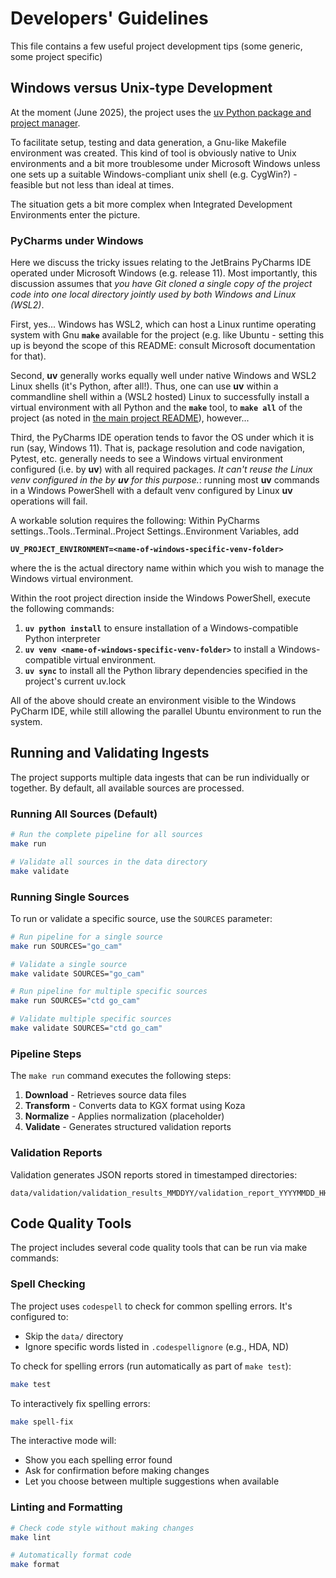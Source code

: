 # Developers' Guidelines

This file contains a few useful project development tips (some generic, some project specific)

## Windows versus Unix-type Development

At the moment (June 2025), the project uses the [uv Python package and project manager](https://docs.astral.sh/uv/). 

To facilitate setup, testing and data generation, a Gnu-like Makefile environment was created. This kind of tool is obviously native to Unix environments and a bit more troublesome under Microsoft Windows unless one sets up a suitable Windows-compliant unix shell (e.g. CygWin?) - feasible but not less than ideal at times. 

The situation gets a bit more complex when Integrated Development Environments enter the picture.

### PyCharms under Windows

Here we discuss the tricky issues relating to the JetBrains PyCharms IDE operated under Microsoft Windows (e.g. release 11).  Most importantly, this discussion assumes that _you have Git cloned a single copy of the project code into one local directory jointly used by both Windows and Linux (WSL2)_.

First, yes... Windows has WSL2, which can host a Linux runtime operating system with Gnu **`make`** available for the project (e.g. like Ubuntu - setting this up is beyond the scope of this README: consult Microsoft documentation for that). 

Second, **uv** generally works equally well under native Windows and WSL2 Linux shells (it's Python, after all!). Thus, one can use **uv** within a commandline shell within a (WSL2 hosted) Linux to successfully install a virtual environment with all Python and the **`make`** tool, to **`make all`** of the project (as noted in [the main project README](./README.md)), however...

Third, the PyCharms IDE operation tends to favor the OS under which it is run (say, Windows 11). That is, package resolution and code navigation, Pytest, etc. generally needs to see a Windows virtual environment configured (i.e. by **uv**) with all required packages. _It can't reuse the Linux venv configured in the  by **uv** for this purpose._: running most **uv** commands in a Windows PowerShell with a default venv configured by Linux **uv** operations will fail.

A workable solution requires the following:
Within PyCharms settings..Tools..Terminal..Project Settings..Environment Variables, add

**`UV_PROJECT_ENVIRONMENT=<name-of-windows-specific-venv-folder>`**

where the <name-of-windows-specific-venv-folder> is the actual directory name within which you wish to manage the Windows virtual environment.

Within the root project direction inside the Windows PowerShell, execute the following commands:

1. **`uv python install`** to ensure installation of a Windows-compatible Python interpreter
2. **`uv venv <name-of-windows-specific-venv-folder>`** to install a Windows-compatible virtual environment.
3. **`uv sync`** to install all the Python library dependencies specified in the project's current uv.lock

All of the above should create an environment visible to the Windows PyCharm IDE, while still allowing the parallel Ubuntu environment to run the system.

## Running and Validating Ingests

The project supports multiple data ingests that can be run individually or together. By default, all available sources are processed.

### Running All Sources (Default)

```bash
# Run the complete pipeline for all sources
make run

# Validate all sources in the data directory
make validate
```

### Running Single Sources

To run or validate a specific source, use the `SOURCES` parameter:

```bash
# Run pipeline for a single source
make run SOURCES="go_cam"

# Validate a single source
make validate SOURCES="go_cam"

# Run pipeline for multiple specific sources
make run SOURCES="ctd go_cam"

# Validate multiple specific sources  
make validate SOURCES="ctd go_cam"
```

### Pipeline Steps

The `make run` command executes the following steps:
1. **Download** - Retrieves source data files
2. **Transform** - Converts data to KGX format using Koza
3. **Normalize** - Applies normalization (placeholder)
4. **Validate** - Generates structured validation reports

### Validation Reports

Validation generates JSON reports stored in timestamped directories:
```
data/validation/validation_results_MMDDYY/validation_report_YYYYMMDD_HHMMSS.json
```

## Code Quality Tools

The project includes several code quality tools that can be run via make commands:

### Spell Checking

The project uses `codespell` to check for common spelling errors. It's configured to:
- Skip the `data/` directory 
- Ignore specific words listed in `.codespellignore` (e.g., HDA, ND)

To check for spelling errors (run automatically as part of `make test`):
```bash
make test
```

To interactively fix spelling errors:
```bash
make spell-fix
```

The interactive mode will:
- Show you each spelling error found
- Ask for confirmation before making changes
- Let you choose between multiple suggestions when available

### Linting and Formatting

```bash
# Check code style without making changes
make lint

# Automatically format code
make format
```
